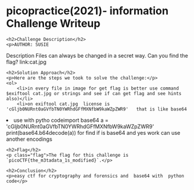 <!DOCTYPE html>
<html>
<head>
    
</head>
<body>
    <h1>picopractice(2021)- information Challenge Writeup</h1>

    <h2>Challenge Description</h2>
    <p>AUTHOR: SUSIE

Description
Files can always be changed in a secret way. Can you find the flag? link:cat.jpg
</p>

    <h2>Solution Approach</h2>
    <p>Here are the steps we took to solve the challenge:</p>
    <ol>
        <li>in every file in image for get flag is better use command $exiftool cat.jpg or strings and see if can get flag and see hints also)</li>
        <li>on exiftool cat.jpg  license is 'cGljb0NURnt0aGVfbTN0YWRhdGFfMXNfbW9kaWZpZWR9'   that is like base64
<li>use with pytho codeimport base64
a = 'cGljb0NURnt0aGVfbTN0YWRhdGFfMXNfbW9kaWZpZWR9'
print(base64.b64decode(a)) for find if is base64 and yes work can use another encodings
    </ol>

    <h2>Flag</h2>
    <p class="flag">The flag for this challenge is `picoCTF{the_m3tadata_1s_modified}`.</p>

    <h2>Conclusion</h2>
    <p>easy ctf for cryptography and forensics and  base64 with  python code</p>
</body>
</html>
